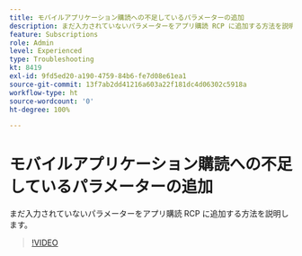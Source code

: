 ```yaml
---
title: モバイルアプリケーション購読への不足しているパラメーターの追加
description: まだ入力されていないパラメーターをアプリ購読 RCP に追加する方法を説明します。
feature: Subscriptions
role: Admin
level: Experienced
type: Troubleshooting
kt: 8419
exl-id: 9fd5ed20-a190-4759-84b6-fe7d08e61ea1
source-git-commit: 13f7ab2dd41216a603a22f181dc4d06302c5918a
workflow-type: ht
source-wordcount: '0'
ht-degree: 100%

---
```


# モバイルアプリケーション購読への不足しているパラメーターの追加

まだ入力されていないパラメーターをアプリ購読 RCP に追加する方法を説明します。

>[!VIDEO](https://video.tv.adobe.com/v/335950?quality=12&learn=on)
